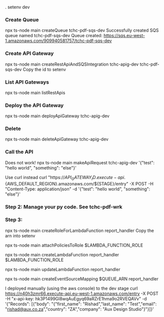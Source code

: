 . setenv dev

### Create Queue

npx ts-node main createQueue tchc-pdf-sqs-dev
Successfully created SQS queue named tchc-pdf-sqs-dev
Queue created: https://sqs.eu-west-1.amazonaws.com/909940581757/tchc-pdf-sqs-dev

### Create API Gateway

npx ts-node main createRestApiAndSQSIntegration tchc-apig-dev tchc-pdf-sqs-dev
Copy the id to setenv

### List API Gateways

npx ts-node main listRestApis

### Deploy the API Gateway

npx ts-node main deployApiGateway tchc-apig-dev

### Delete

npx ts-node main deleteApiGateway tchc-apig-dev

### Call the API

Does not work!
npx ts-node main makeApiRequest tchc-apig-dev '{"test": "hello world", "something": "else"}'

Use curl instead
curl "https://${API_GATEWAY_ID}.execute-api.${AWS_DEFAULT_REGION}.amazonaws.com/${STAGE}/entry" -X POST -H "Content-Type: application/json" -d '{"test": "hello world", "something": "else"}'

### Step 2: Manage your py code. See tchc-pdf-wrk

### Step 3:

npx ts-node main createRoleForLambdaFunction report_handler
Copy the arn into setenv

npx ts-node main attachPoliciesToRole $LAMBDA_FUNCTION_ROLE

npx ts-node main createLambdaFunction report_handler $LAMBDA_FUNCTION_ROLE

npx ts-node main updateLambdaFunction report_handler

npx ts-node main createEventSourceMapping $QUEUE_ARN report_handler

I deployed manually (using the aws console) to the dev stage
curl https://n40h3zmr66.execute-api.eu-west-1.amazonaws.com/entry -X POST -H "x-api-key: hk3P1499Gl8wqAuEgyq69aRZrE1hma9o2RVEQAVv" -d '{"Records": [{"body": "{\"first_name\": \"Rishad\",\"last_name\": \"Test\",\"email\": \"rishad@aux.co.za\",\"country\": \"ZA\",\"company\": \"Aux Design Studio\"}"}]}'
